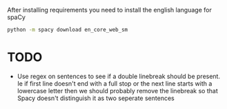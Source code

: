 After installing requirements you need to install the english language for spaCy

```bash
python -m spacy download en_core_web_sm
```

# TODO

- Use regex on sentences to see if a double linebreak should be present. Ie if first line doesn't end with a full stop or the next line starts with a lowercase letter then we should probably remove the linebreak so that Spacy doesn't distinguish it as two seperate sentences
